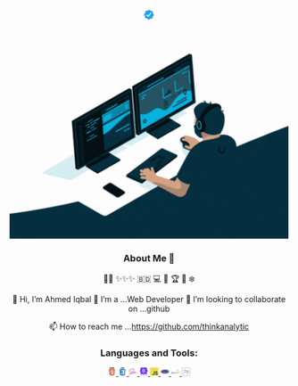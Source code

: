 <div align="center">

<div align='center'><img src="https://github.com/MdIqbal71/MdIqbal71/blob/main/verify-blue.gif" style="width:20px; height:20px;"></div>

<p align='center'><img src="https://github.com/MdIqbal71/MdIqbal71/blob/main/tenor.gif" alt="gif" width="500" height"300"></p>

  ### About Me 🚀
<div align='center'>
    
  
:biking_man: ✨✨✨ :bangladesh:
:computer: :battery: :trophy: :sparkler: :snowflake:

👋 Hi, I’m Ahmed Iqbal 
👀 I’m a ...Web Developer 
💞️ I’m looking to collaborate on ...github
<!-- - 💻 Languages ... HTML, CSS, Bootstrap, Javascript, Jquery, PHP, Wordpress -->
📫 How to reach me ...https://github.com/thinkanalytic
  </div>
<!---
MdIqbal71/MdIqbal71 is a ✨ special ✨ repository because its `README.md` (this file) appears on your GitHub profile.
You can click the Preview link to take a look at your changes.
--->
<h3 align='center'>Languages and Tools:</h3>
<p align='center'> <a href="https://www.w3.org/html/" target="_blank" rel="noreferrer"><img src="https://raw.githubusercontent.com/devicons/devicon/master/icons/html5/html5-original-wordmark.svg" alt="html5" width="15" height="15"/></a><a href="https://www.w3schools.com/css/" target="_blank" rel="noreferrer"> <img src="https://raw.githubusercontent.com/devicons/devicon/master/icons/css3/css3-original-wordmark.svg" alt="css3" width="15" height="15"/></a><a href="https://sass-lang.com" target="_blank" rel="noreferrer"> <img src="https://raw.githubusercontent.com/devicons/devicon/master/icons/sass/sass-original.svg" alt="sass" width="15" height="15"/> </a><a href="https://getbootstrap.com" target="_blank" rel="noreferrer"> <img src="https://raw.githubusercontent.com/devicons/devicon/master/icons/bootstrap/bootstrap-plain-wordmark.svg" alt="bootstrap" width="15" height="15"/> </a> <a href="https://developer.mozilla.org/en-US/docs/Web/JavaScript" target="_blank" rel="noreferrer"> <img src="https://raw.githubusercontent.com/devicons/devicon/master/icons/javascript/javascript-original.svg" alt="javascript" width="15" height="15"/> </a> <a href="https://www.php.net" target="_blank" rel="noreferrer"> <img src="https://raw.githubusercontent.com/devicons/devicon/master/icons/php/php-original.svg" alt="php" width="15" height="15"/> </a><a href="https://www.mysql.com/" target="_blank" rel="noreferrer"> <img src="https://raw.githubusercontent.com/devicons/devicon/master/icons/mysql/mysql-original-wordmark.svg" alt="mysql" width="15" height="15"/> </a> <a href="https://www.photoshop.com/en" target="_blank" rel="noreferrer"> <img src="https://raw.githubusercontent.com/devicons/devicon/master/icons/photoshop/photoshop-line.svg" alt="photoshop" width="15" height="15"/> </a></p>

